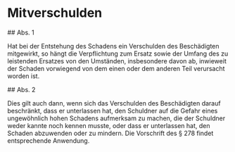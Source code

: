 # Mitverschulden



\#\# Abs. 1

 Hat bei der Entstehung des Schadens ein Verschulden des Beschädigten mitgewirkt, so hängt die Verpflichtung zum Ersatz sowie der Umfang des zu leistenden Ersatzes von den Umständen, insbesondere davon ab, inwieweit der Schaden vorwiegend von dem einen oder dem anderen Teil verursacht worden ist.

\#\# Abs. 2

 Dies gilt auch dann, wenn sich das Verschulden des Beschädigten darauf beschränkt, dass er unterlassen hat, den Schuldner auf die Gefahr eines ungewöhnlich hohen Schadens aufmerksam zu machen, die der Schuldner weder kannte noch kennen musste, oder dass er unterlassen hat, den Schaden abzuwenden oder zu mindern. Die Vorschrift des § 278 findet entsprechende Anwendung. 

